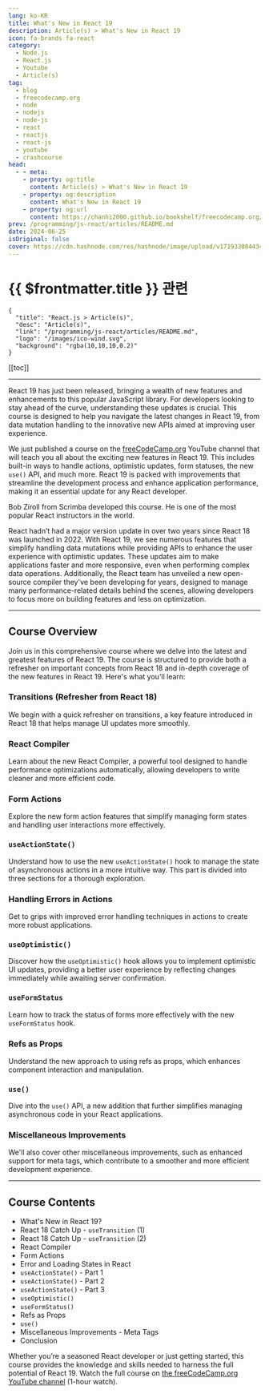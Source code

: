 ```yaml
---
lang: ko-KR
title: What's New in React 19
description: Article(s) > What's New in React 19
icon: fa-brands fa-react
category: 
  - Node.js
  - React.js
  - Youtube
  - Article(s)
tag: 
  - blog
  - freecodecamp.org
  - node
  - nodejs
  - node-js
  - react
  - reactjs
  - react-js
  - youtube
  - crashcourse
head:
  - - meta:
    - property: og:title
      content: Article(s) > What's New in React 19
    - property: og:description
      content: What's New in React 19
    - property: og:url
      content: https://chanhi2000.github.io/bookshelf/freecodecamp.org/whats-new-in-react-19.html
prev: /programming/js-react/articles/README.md
date: 2024-06-25
isOriginal: false
cover: https://cdn.hashnode.com/res/hashnode/image/upload/v1719330844344/800a24a8-98cd-4979-b062-9ff4cd1c35ad.jpeg
---
```


# {{ $frontmatter.title }} 관련

```component VPCard
{
  "title": "React.js > Article(s)",
  "desc": "Article(s)",
  "link": "/programming/js-react/articles/README.md",
  "logo": "/images/ico-wind.svg",
  "background": "rgba(10,10,10,0.2)"
}
```

[[toc]]

---

<SiteInfo
  name="What's New in React 19"
  desc="React 19 has just been released, bringing a wealth of new features and enhancements to this popular JavaScript library. For developers looking to stay ahead of the curve, understanding these updates is crucial. This course is designed to help you nav..."
  url="https://freecodecamp.org/news/whats-new-in-react-19/"
  logo="https://cdn.freecodecamp.org/universal/favicons/favicon.ico"
  preview="https://cdn.hashnode.com/res/hashnode/image/upload/v1719330844344/800a24a8-98cd-4979-b062-9ff4cd1c35ad.jpeg"/>

React 19 has just been released, bringing a wealth of new features and enhancements to this popular JavaScript library. For developers looking to stay ahead of the curve, understanding these updates is crucial. This course is designed to help you navigate the latest changes in React 19, from data mutation handling to the innovative new APIs aimed at improving user experience.

We just published a course on the [<FontIcon icon="fa-brands fa-free-code-camp"/>freeCodeCamp.org](http://freeCodeCamp.org) YouTube channel that will teach you all about the exciting new features in React 19. This includes built-in ways to handle actions, optimistic updates, form statuses, the new `use()` API, and much more. React 19 is packed with improvements that streamline the development process and enhance application performance, making it an essential update for any React developer.

Bob Ziroll from Scrimba developed this course. He is one of the most popular React instructors in the world.

React hadn’t had a major version update in over two years since React 18 was launched in 2022. With React 19, we see numerous features that simplify handling data mutations while providing APIs to enhance the user experience with optimistic updates. These updates aim to make applications faster and more responsive, even when performing complex data operations. Additionally, the React team has unveiled a new open-source compiler they've been developing for years, designed to manage many performance-related details behind the scenes, allowing developers to focus more on building features and less on optimization.

---

## Course Overview

Join us in this comprehensive course where we delve into the latest and greatest features of React 19. The course is structured to provide both a refresher on important concepts from React 18 and in-depth coverage of the new features in React 19. Here's what you'll learn:

### Transitions (Refresher from React 18)

We begin with a quick refresher on transitions, a key feature introduced in React 18 that helps manage UI updates more smoothly.

### React Compiler

Learn about the new React Compiler, a powerful tool designed to handle performance optimizations automatically, allowing developers to write cleaner and more efficient code.

### Form Actions

Explore the new form action features that simplify managing form states and handling user interactions more effectively.

### `useActionState()`

Understand how to use the new `useActionState()` hook to manage the state of asynchronous actions in a more intuitive way. This part is divided into three sections for a thorough exploration.

### Handling Errors in Actions

Get to grips with improved error handling techniques in actions to create more robust applications.

### `useOptimistic()`

Discover how the `useOptimistic()` hook allows you to implement optimistic UI updates, providing a better user experience by reflecting changes immediately while awaiting server confirmation.

### `useFormStatus`

Learn how to track the status of forms more effectively with the new `useFormStatus` hook.

### Refs as Props

Understand the new approach to using refs as props, which enhances component interaction and manipulation.

### `use()`

Dive into the `use()` API, a new addition that further simplifies managing asynchronous code in your React applications.

### Miscellaneous Improvements

We'll also cover other miscellaneous improvements, such as enhanced support for meta tags, which contribute to a smoother and more efficient development experience.

---

## Course Contents

- What's New in React 19?
- React 18 Catch Up - `useTransition` (1)
- React 18 Catch Up - `useTransition` (2)
- React Compiler
- Form Actions
- Error and Loading States in React
- `useActionState()` - Part 1
- `useActionState()` - Part 2
- `useActionState()` - Part 3
- `useOptimistic()`
- `useFormStatus()`
- Refs as Props
- `use()`
- Miscellaneous Improvements - Meta Tags
- Conclusion

Whether you’re a seasoned React developer or just getting started, this course provides the knowledge and skills needed to harness the full potential of React 19. Watch the full course on [<FontIcon icon="fa-brands fa-youtube"/>the freeCodeCamp.org YouTube channel](https://youtu.be/81uAxzeyL2I) (1-hour watch).

<VidStack src="youtube/81uAxzeyL2I" />

